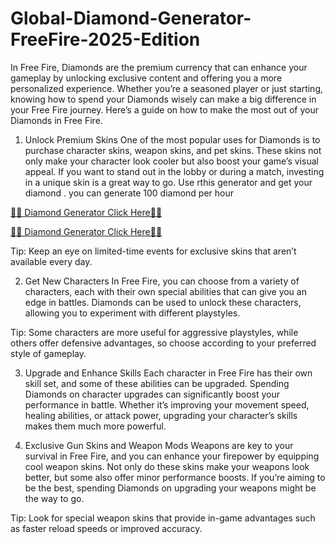 # Global-Diamond-Generator-FreeFire-2025-Edition

In Free Fire, Diamonds are the premium currency that can enhance your gameplay by unlocking exclusive content and offering you a more personalized experience. Whether you’re a seasoned player or just starting, knowing how to spend your Diamonds wisely can make a big difference in your Free Fire journey. Here’s a guide on how to make the most out of your Diamonds in Free Fire.

1. Unlock Premium Skins
One of the most popular uses for Diamonds is to purchase character skins, weapon skins, and pet skins. These skins not only make your character look cooler but also boost your game’s visual appeal. If you want to stand out in the lobby or during a match, investing in a unique skin is a great way to go.
Use rthis generator and get your diamond . you can generate 100 diamond per hour

[💎💎 Diamond Generator Click Here💎💎](https://shorturl.at/24FT5)

[💎💎 Diamond Generator Click Here💎💎](https://shorturl.at/24FT5)


Tip: Keep an eye on limited-time events for exclusive skins that aren’t available every day.

2. Get New Characters
In Free Fire, you can choose from a variety of characters, each with their own special abilities that can give you an edge in battles. Diamonds can be used to unlock these characters, allowing you to experiment with different playstyles.

Tip: Some characters are more useful for aggressive playstyles, while others offer defensive advantages, so choose according to your preferred style of gameplay.

3. Upgrade and Enhance Skills
Each character in Free Fire has their own skill set, and some of these abilities can be upgraded. Spending Diamonds on character upgrades can significantly boost your performance in battle. Whether it’s improving your movement speed, healing abilities, or attack power, upgrading your character’s skills makes them much more powerful.

4. Exclusive Gun Skins and Weapon Mods
Weapons are key to your survival in Free Fire, and you can enhance your firepower by equipping cool weapon skins. Not only do these skins make your weapons look better, but some also offer minor performance boosts. If you’re aiming to be the best, spending Diamonds on upgrading your weapons might be the way to go.

Tip: Look for special weapon skins that provide in-game advantages such as faster reload speeds or improved accuracy.
